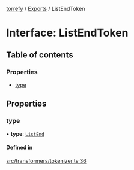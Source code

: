 [torrefy](../README.md) / [Exports](../modules.md) / ListEndToken

# Interface: ListEndToken

## Table of contents

### Properties

- [type](ListEndToken.md#type)

## Properties

### type

• **type**: [`ListEnd`](../enums/TokenType.md#listend)

#### Defined in

[src/transformers/tokenizer.ts:36](https://github.com/Sec-ant/bepjs/blob/f9eb2df/src/transformers/tokenizer.ts#L36)
